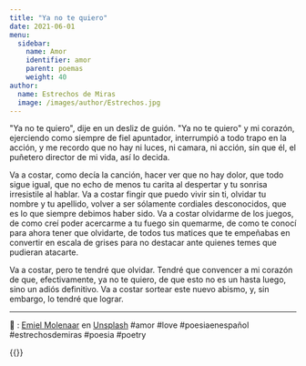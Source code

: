 ```yaml
---
title: "Ya no te quiero"
date: 2021-06-01
menu:
  sidebar:
    name: Amor
    identifier: amor
    parent: poemas
    weight: 40
author:
  name: Estrechos de Miras
  image: /images/author/Estrechos.jpg
---
```


"Ya no te quiero", dije en un desliz de guión. "Ya no te quiero" y mi corazón, ejerciendo como siempre de fiel apuntador, interrumpió a todo trapo en la acción, y me recordo que no hay ni luces, ni camara, ni acción, sin que él, el puñetero director de mi vida, así lo decida.

Va a costar, como decía la canción, hacer ver que no hay dolor, que todo sigue igual, que no echo de menos tu carita al despertar y tu sonrisa irresistile al hablar. Va a costar fingir que puedo vivir sin ti, olvidar tu nombre y tu apellido, volver a ser sólamente cordiales desconocidos, que es lo que siempre debimos haber sido. Va a costar olvidarme de los juegos, de como creí poder acercarme a tu fuego sin quemarme, de como te conocí para ahora tener que olvidarte, de todos tus matices que te empeñabas en convertir en escala de grises para no destacar ante quienes temes que pudieran atacarte.

Va a costar, pero te tendré que olvidar. Tendré que convencer a mi corazón de que, efectivamente, ya no te quiero, de que esto no es un hasta luego, sino un adiós definitivo. Va a costar sortear este nuevo abismo, y, sin embargo, lo tendré que lograr.

---

📸 : [Emiel Molenaar](https://unsplash.com/@emielmolenaar) en [Unsplash](https://unsplash.com/photos/JOrUKpuMOeU)
#amor #love #poesiaenespañol #estrechosdemiras #poesia #poetry

{{<mastobutton>}}
